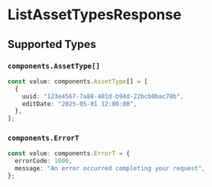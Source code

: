 # ListAssetTypesResponse


## Supported Types

### `components.AssetType[]`

```typescript
const value: components.AssetType[] = [
  {
    uuid: "123e4567-7a88-401d-b94d-22bcb0bac78b",
    editDate: "2025-05-01 12:00:00",
  },
];
```

### `components.ErrorT`

```typescript
const value: components.ErrorT = {
  errorCode: 1000,
  message: "An error occurred completing your request",
};
```

